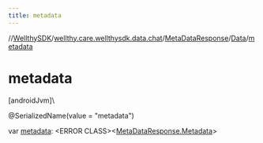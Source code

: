 ```yaml
---
title: metadata
---
```

//[WellthySDK](../../../../index.html)/[wellthy.care.wellthysdk.data.chat](../../index.html)/[MetaDataResponse](../index.html)/[Data](index.html)/[metadata](metadata.html)



# metadata



[androidJvm]\




@SerializedName(value = "metadata")



var [metadata](metadata.html): &lt;ERROR CLASS&gt;&lt;[MetaDataResponse.Metadata](../-metadata/index.html)&gt;




